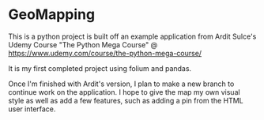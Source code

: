 # GeoMapping

This is a python project is built off an example application from Ardit Sulce's Udemy Course "The Python Mega Course" 
@ https://www.udemy.com/course/the-python-mega-course/

It is my first completed project using folium and pandas. 

Once I'm finished with Ardit's version, I plan to make a new branch to continue work on the application.
I hope to give the map my own visual style as well as add a few features, such as adding a pin from the HTML user interface.
